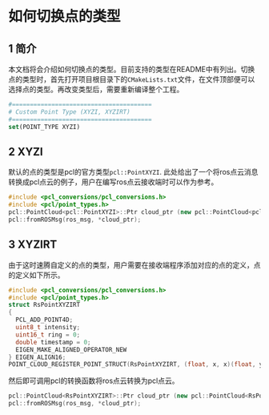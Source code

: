 # 如何切换点的类型

## 1 简介

本文档将会介绍如何切换点的类型。目前支持的类型在README中有列出。切换点的类型时，首先打开项目根目录下的```CMakeLists.txt```文件，在文件顶部便可以选择点的类型。再改变类型后，需要重新编译整个工程。

```cmake
#=======================================
# Custom Point Type (XYZI, XYZIRT)
#=======================================
set(POINT_TYPE XYZI)
```



## 2 XYZI

默认的点的类型是pcl的官方类型```pcl::PointXYZI```. 此处给出了一个将ros点云消息转换成pcl点云的例子，用户在编写ros点云接收端时可以作为参考。

```c++
#include <pcl_conversions/pcl_conversions.h>
#include <pcl/point_types.h>
pcl::PointCloud<pcl::PointXYZI>::Ptr cloud_ptr (new pcl::PointCloud<pcl::PointXYZI>);
pcl::fromROSMsg(ros_msg, *cloud_ptr);
```



## 3 XYZIRT

由于这时速腾自定义的点的类型，用户需要在接收端程序添加对应的点的定义，点的定义如下所示。

```c++
#include <pcl_conversions/pcl_conversions.h>
#include <pcl/point_types.h>
struct RsPointXYZIRT
{
  PCL_ADD_POINT4D;
  uint8_t intensity;
  uint16_t ring = 0;
  double timestamp = 0;
  EIGEN_MAKE_ALIGNED_OPERATOR_NEW
} EIGEN_ALIGN16;
POINT_CLOUD_REGISTER_POINT_STRUCT(RsPointXYZIRT, (float, x, x)(float, y, y)(float, z, z)(uint8_t, intensity, intensity)(uint16_t, ring, ring)(double, timestamp, timestamp))

```

然后即可调用pcl的转换函数将ros点云转换为pcl点云。

```c++
pcl::PointCloud<RsPointXYZIRT>::Ptr cloud_ptr (new pcl::PointCloud<RsPointXYZIRT>);
pcl::fromROSMsg(ros_msg, *cloud_ptr);
```

